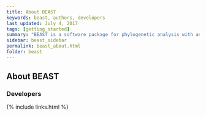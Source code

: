 ```yaml
---
title: About BEAST
keywords: beast, authors, developers
last_updated: July 4, 2017
tags: [getting_started]
summary: "BEAST is a software package for phylogenetic analysis with an emphasis on time-scaled trees."
sidebar: beast_sidebar
permalink: beast_about.html
folder: beast
---
```


## About BEAST

### Developers

{% include links.html %}
